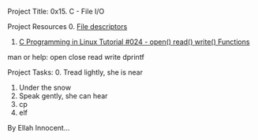 Project Title: 0x15. C - File I/O

Project Resources
0. [File descriptors](https://intranet.alxswe.com/rltoken/Duva-9Fjyskt39R__Nnazg)
1. [C Programming in Linux Tutorial #024 - open() read() write() Functions](https://intranet.alxswe.com/rltoken/x05veqiLPSxXmJf9zTtCkQ)

man or help:
open
close
read
write
dprintf

Project Tasks:
0. Tread lightly, she is near
1. Under the snow
2. Speak gently, she can hear
3. cp
4. elf

By Ellah Innocent...
